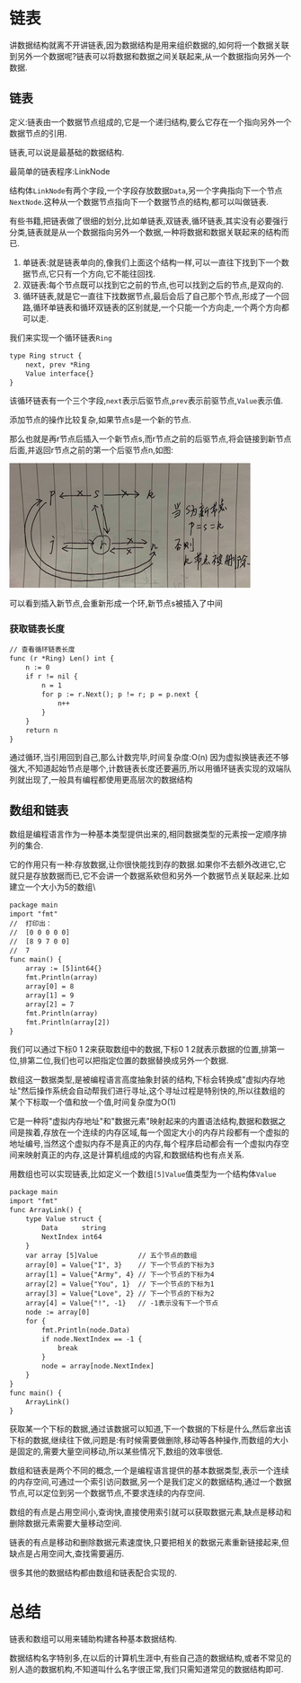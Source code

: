 # 链表
讲数据结构就离不开讲链表,因为数据结构是用来组织数据的,如何将一个数据关联到另外一个数据呢?链表可以将数据和数据之间关联起来,从一个数据指向另外一个数据.

## 链表
定义:链表由一个数据节点组成的,它是一个递归结构,要么它存在一个指向另外一个数据节点的引用.

链表,可以说是最基础的数据结构.

最简单的链表程序:LinkNode

结构体`LinkNode`有两个字段,一个字段存放数据`Data`,另一个字典指向下一个节点`NextNode`.这种从一个数据节点指向下一个数据节点的结构,都可以叫做链表.

有些书籍,把链表做了很细的划分,比如单链表,双链表,循环链表,其实没有必要强行分类,链表就是从一个数据指向另外一个数据,一种将数据和数据关联起来的结构而已.

1. 单链表:就是链表单向的,像我们上面这个结构一样,可以一直往下找到下一个数据节点,它只有一个方向,它不能往回找.
2. 双链表:每个节点既可以找到它之前的节点,也可以找到之后的节点,是双向的.
3. 循环链表,就是它一直往下找数据节点,最后会后了自己那个节点,形成了一个回路,循环单链表和循环双链表的区别就是,一个只能一个方向走,一个两个方向都可以走.

我们来实现一个循环链表`Ring`
```
type Ring struct {
    next, prev *Ring
    Value interface{}
}
```

该循环链表有一个三个字段,`next`表示后驱节点,`prev`表示前驱节点,`Value`表示值.

添加节点的操作比较复杂,如果节点s是一个新的节点.

那么也就是再r节点后插入一个新节点s,而r节点之前的后驱节点,将会链接到新节点后面,并返回r节点之前的第一个后驱节点n,如图:

![link.png](./assets/link.png)

可以看到插入新节点,会重新形成一个环,新节点s被插入了中间

### 获取链表长度
```
// 查看循环链表长度
func (r *Ring) Len() int {
    n := 0
    if r != nil {
        n = 1
        for p := r.Next(); p != r; p = p.next {
            n++
        }
    }
    return n
}
```

通过循环,当引用回到自己,那么计数完毕,时间复杂度:O(n)
因为虚拟换链表还不够强大,不知道起始节点是哪个,计数链表长度还要遍历,所以用循环链表实现的双端队列就出现了,一般具有编程都使用更高层次的数据结构

## 数组和链表
数组是编程语言作为一种基本类型提供出来的,相同数据类型的元素按一定顺序排列的集合.

它的作用只有一种:存放数据,让你很快能找到存的数据.如果你不去额外改进它,它就只是存放数据而已,它不会讲一个数据系欸但和另外一个数据节点关联起来.比如建立一个大小为5的数组\
```
package main
import "fmt"
//  打印出：
//  [0 0 0 0 0]
//  [8 9 7 0 0]
//  7
func main() {
    array := [5]int64{}
    fmt.Println(array)
    array[0] = 8
    array[1] = 9
    array[2] = 7
    fmt.Println(array)
    fmt.Println(array[2])
}
```

我们可以通过下标0 1 2来获取数组中的数据,下标0 1 2就表示数据的位置,排第一位,排第二位,我们也可以把指定位置的数据替换成另外一个数据.

数组这一数据类型,是被编程语言高度抽象封装的结构,下标会转换成"虚拟内存地址"然后操作系统会自动帮我们进行寻址,这个寻址过程是特别快的,所以往数组的某个下标取一个值和放一个值,时间复杂度为O(1)

它是一种将"虚拟内存地址"和"数据元素"映射起来的内置语法结构,数据和数据之间是挨着,存放在一个连续的内存区域,每一个固定大小的内存片段都有一个虚拟的地址编号,当然这个虚拟内存不是真正的内存,每个程序启动都会有一个虚拟内存空间来映射真正的内存,这是计算机组成的内容,和数据结构也有点关系.

用数组也可以实现链表,比如定义一个数组`[5]Value`值类型为一个结构体`Value`
```
package main
import "fmt"
func ArrayLink() {
    type Value struct {
        Data      string
        NextIndex int64
    }
    var array [5]Value          // 五个节点的数组
    array[0] = Value{"I", 3}    // 下一个节点的下标为3
    array[1] = Value{"Army", 4} // 下一个节点的下标为4
    array[2] = Value{"You", 1}  // 下一个节点的下标为1
    array[3] = Value{"Love", 2} // 下一个节点的下标为2
    array[4] = Value{"!", -1}   // -1表示没有下一个节点
    node := array[0]
    for {
        fmt.Println(node.Data)
        if node.NextIndex == -1 {
            break
        }
        node = array[node.NextIndex]
    }
}
func main() {
    ArrayLink()
}
```

获取某一个下标的数据,通过该数据可以知道,下一个数据的下标是什么,然后拿出该下标的数据,继续往下做,问题是:有时候需要做删除,移动等各种操作,而数组的大小是固定的,需要大量空间移动,所以某些情况下,数组的效率很低.

数组和链表是两个不同的概念,一个是编程语言提供的基本数据类型,表示一个连续的内存空间,可通过一个索引访问数据,另一个是我们定义的数据结构,通过一个数据节点,可以定位到另一个数据节点,不要求连续的内存空间.

数组的有点是占用空间小,查询快,直接使用索引就可以获取数据元素,缺点是移动和删除数据元素需要大量移动空间.

链表的有点是移动和删除数据元素速度快,只要把相关的数据元素重新链接起来,但缺点是占用空间大,查找需要遍历.

很多其他的数据结构都由数组和链表配合实现的.

# 总结
链表和数组可以用来辅助构建各种基本数据结构.

数据结构名字特别多,在以后的计算机生涯中,有些自己造的数据结构,或者不常见的别人造的数据机构,不知道叫什么名字很正常,我们只需知道常见的数据结构即可.